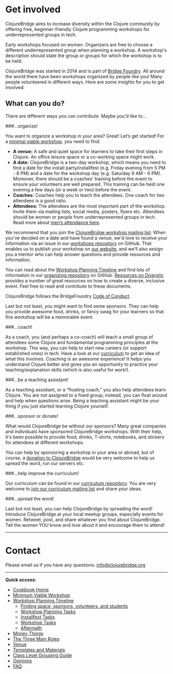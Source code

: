 # Get involved

ClojureBridge aims to increase diversity within the Clojure community by offering free, beginner-friendly Clojure programming workshops for underrepresented groups in tech.


Early workshops focused on women. Organizers are free to choose a different underrepresented group when planning a workshop. A workshop's description should state the group or groups for which the workshop is to be held.


ClojureBridge was started in 2014 and is part of [Bridge Foundry](http://bridgefoundry.org/). All around the world there have been workshops organized by people like you! Many people volunteered in different ways. Here are some insights for you to get involved:

## What can you do?

There are different ways you can contribute. Maybe you'd like to...

###...organize!

You want to organize a workshop in your area? Great! Let’s get started! For a [minimal viable workshop](https://github.com/ClojureBridge/organizing/blob/master/Minimum-Viable-Workshop.md), you need to find: 

- **A venue:** A safe and quiet space for learners to take their first steps in Clojure. An office leisure space or a co-working space might work.
- **A date:** ClojureBridge is a two-day workshop, which means you need to find a date for the install party/installfest (e.g. Friday evening from 5 PM - 8 PM) and a date for the workshop day (e.g. Saturday 9 AM - 6 PM).
Moreover, there should be a coaches' training before the event to ensure your volunteers are well prepared. This training can be held one evening a few days (or a week or two) before the event.
- **Coaches:** Coaches help you to teach the attendees. One coach for two attendees is a good ratio.
- **Attendees:** The attendees are the most important part of the workshop. Invite them via mailing lists, social media, posters, flyers etc. Attendees should be women or people from underrepresented groups in tech. Read more about [men’s attendance here](https://github.com/ClojureBridge/organizing/blob/master/Guidance-to-Mens-Attendance.md).

We recommend that you join the [ClojureBridge workshop mailing list](https://groups.google.com/forum/#!forum/clojurebridge-workshops). When you've decided on a date and have found a venue, we'd love to receive your information via an issue in our [workshops repository](https://github.com/ClojureBridge/Workshops) on GitHub. That enables us to publish your workshop on [our website](http://www.clojurebridge.org/), and we'll also assign you a mentor who can help answer questions and provide resources and information.

You can read about the [Workshop Planning Timeline](Workshop-Planning-Timeline.md) and find lots of information in our [organizing repository](https://github.com/ClojureBridge/organizing) on GitHub. [Resources on Diversity](Resources-on-Diversity.md) provides a number of great resources on how to create a diverse, inclusive event. Feel free to read and contribute to these documents.

ClojureBridge follows the BridgeFoundry [Code of Conduct](http://bridgefoundry.org/code-of-conduct/).

Last but not least, you might want to find some sponsors. They can help you provide awesome food, drinks, or fancy swag for your learners so that this workshop will be a memorable event.

###...coach!

As a coach, you (and perhaps a co-coach) will teach a small group of attendees some Clojure and fundamental programming principles at the workshop. This way, you can help to start new careers (or support established ones) in tech. Have a look at our [curriculum](https://clojurebridge.github.io/curriculum/#/1) to get an idea of what this involves. Coaching is an awesome experience! It helps you understand Clojure better and gives you an opportunity to practice your teaching/explanation skills (which is also useful for work!).


###...be a teaching assistant!

As a teaching assistant, or a “floating coach,” you also help attendees learn Clojure. You are not assigned to a fixed group; instead, you can float around and help when questions arise. Being a teaching assistant might be your thing if you just started learning Clojure yourself. 

###...sponsor or donate!

What would ClojureBridge be without our sponsors? Many great companies and individuals have sponsored ClojureBridge workshops. With their help, it's been possible to provide food, drinks, T-shirts, notebooks, and stickers for attendees at different workshops.

You can help by sponsoring a workshop in your area or abroad, but of course, a [donation to ClojureBridge](http://www.clojurebridge.org/donate) would be very welcome to help us spread the word, run our servers etc.

###...help improve the curriculum!

Our curriculum can be found in our [curriculum repository](https://github.com/ClojureBridge/curriculum). You are very welcome to [join our curriculum mailing list](https://groups.google.com/forum/#!forum/clojurebridge-curriculum) and share your ideas.

###...spread the word!

Last but not least, you can help ClojureBridge by spreading the word! Introduce ClojureBridge at your local meetup groups, especially events for women. Retweet, post, and share whatever you find about ClojureBridge. Tell the women YOU know and love about it and encourage them to attend! 

----

# Contact

Please email us if you have any questions: <info@clojurebridge.org>

----

**Quick access:**

* [Cookbook Home](README.md)
* [Minimum Viable Workshop](Minimum-Viable-Workshop.md)
* [Workshop Planning Timeline](Workshop-Planning-Timeline.md)
  * [Finding space, sponsors, volunteers, and students](Finding-space-sponsors-volunteers-and-students.md)
  * [Workshop Planning Tasks](Workshop-Planning-Tasks.md)
  * [Installfest Tasks](Installfest-Tasks.md)
  * [Workshop Tasks](Workshop-tasks.md)
  * [Aftermath](Aftermath.md)
* [Money Things](Money-Things.md)
* [The Three Main Roles](Three-Main-Roles.md)
* [Venue](Venue.md)
* [Templates and Materials](Templates-and-Materials.md)
* [Class Level Grouping Guide](Class-level-grouping-guide.md)
* [Opinions](Opinions.md)
* [FAQ](Frequently-Asked-Questions.md)
